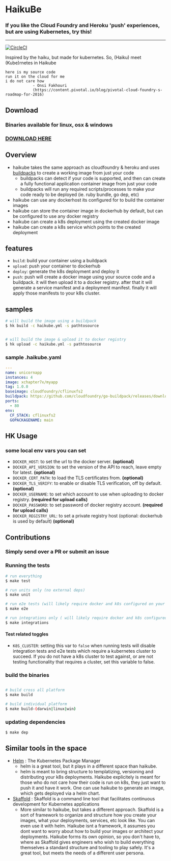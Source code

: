 # HaikuBe
### If you like the Cloud Foundry and Heroku 'push' experiences, but are using Kubernetes, try this!

---


[![CircleCI](https://circleci.com/gh/xchapter7x/haikube/tree/master.svg?style=svg)](https://circleci.com/gh/xchapter7x/haikube/tree/master)

Inspired by the haiku, but made for kubernetes.
So, (Haiku) meet (Kube)rnetes in Haikube

```
here is my source code
run it on the cloud for me
i do not care how
            - Onsi Fakhouri
            (https://content.pivotal.io/blog/pivotal-cloud-foundry-s-roadmap-for-2016)
```

## Download

### Binaries available for linux, osx & windows
### [DOWNLOAD HERE](https://github.com/xchapter7x/haikube/releases/latest)

## Overview

- haikube takes the same approach as cloudfoundry & heroku and uses [buildpacks](https://docs.cloudfoundry.org/buildpacks/) to create a working image from just your code
  - buildpacks can detect if your code is supported, and then can create a fully functional application container image from just your code
  - buildpacks will run any required scripts/processes to make your code ready to be deployed (ie. ruby bundle, go dep, etc)
- haikube can use any dockerhost its configured for to build the container images
- haikube can store the container image in dockerhub by default, but can be configured to use any docker registry
- haikube can create a k8s deployment using the created docker image
- haikube can create a k8s service which points to the created deployment

## features
- `build`: build your container using a buildpack
- `upload`: push your container to dockerhub
- `deploy`: generate the k8s deployment and deploy it
- `push`: push will create a docker image using your source code and 
        a buildpack. it will then upload it to a docker registry.
        after that it will generate a service manifest and a deployment
        manifest. finally it will apply those manifests to your k8s cluster.

## samples

```bash
# will build the image using a buildpack
$ hk build -c haikube.yml -s pathtosource


# will build the image & upload it to docker registry
$ hk upload -c haikube.yml -s pathtosource
```

### sample .haikube.yaml

```yaml
---
name: unicornapp
instances: 4
image: xchapter7x/myapp
tag: 1.0.0
baseimage: cloudfoundry/cflinuxfs2
buildpack: https://github.com/cloudfoundry/go-buildpack/releases/download/v1.8.22/go-buildpack-v1.8.22.zip
ports:
  - 80
env:
  CF_STACK: cflinuxfs2
  GOPACKAGENAME: main

```

## HK Usage

### some local env vars you can set 

- `DOCKER_HOST`: to set the url to the docker server. **(optional)**
- `DOCKER_API_VERSION`: to set the version of the API to reach, leave empty for latest. **(optional)**
- `DOCKER_CERT_PATH`: to load the TLS certificates from. **(optional)**
- `DOCKER_TLS_VERIFY`: to enable or disable TLS verification, off by default. **(optional)**
- `DOCKER_USERNAME`: to set which account to use when uploading to docker registry. **(required for upload calls)**
- `DOCKER_PASSWORD`: to set password of docker registry account. **(required for upload calls)**
- `DOCKER_REGISTRY_URL`: to set a private registry host (optional: dockerhub is used by default) **(optional)**


## Contributions

### Simply send over a PR or submit an issue

### Running the tests
```bash
# run everything
$ make test

# run units only (no external deps)
$ make unit

# run e2e tests (will likely require docker and k8s configured on your machine)
$ make e2e

# run integrations only ( will likely require docker and k8s configured on your machine)
$ make integrations
```

#### Test related toggles
- `K8S_CLUSTER`: setting this var to `false` when running tests will disable integration tests and e2e tests which require a kubernetes cluster to succeed. If you do not have a k8s cluster to test against, or are not testing functionality that requires a cluster, set this variable to false.



### build the binaries
```bash

# build cross all platform
$ make build

# build individual platform
$ make build-(darwin|linux|win)
```

### updating dependencies
```bash
$ make dep
```

## Similar tools in the space
- [Helm](https://helm.sh) : The Kubernetes Package Manager
  - helm is a great tool, but it plays in a different space than haikube.
  - helm is meant to bring structure to templatizing, versioning and distributing your k8s deployments. Haikube explicitely is meant for those
  who do not care how their code is run on k8s, they just want to push it and have it work. One can use haikube to generate an image, which gets
  deployed via a helm chart.
- [Skaffold](https://github.com/GoogleContainerTools/skaffold) : Skaffold is a command line tool that facilitates continuous development for Kubernetes applications
  - More similar to haikube, but takes a different approach. Skaffold is a sort of framework to organize and structure how you create your images, 
  what your deployments, services, etc look like. You can even use it with helm. Haikube isnt a framework, it assumes you dont want to worry about
  how to build your images or architect your deployments. Haikube forms its own opinion, so you don't have to, where as Skaffold gives engineers
  who wish to build everything themselves a standard structure and tooling to play safely. It's a great tool, but meets the needs of a different 
  user persona.
